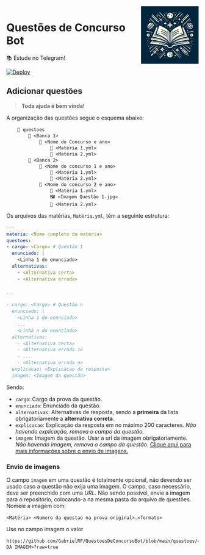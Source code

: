 <img align="right" alt="Questões de Concurso Bot Logo" width="30%" height="auto" src="https://github.com/GabrielRF/QuestoesDeConcursoBot/blob/main/utils/icone.jpg?raw=true">

# Questões de Concurso Bot

📚 Estude no Telegram!

[![Deploy](https://github.com/GabrielRF/QuestoesDeConcursoBot/actions/workflows/deploy.yml/badge.svg)](https://github.com/GabrielRF/QuestoesDeConcursoBot/actions/workflows/deploy.yml)

## Adicionar questões

> **Toda ajuda é bem vinda!**

A organização das questões segue o esquema abaixo:

```
    📂 questoes
        📂 <Banca 1>
            📂 <Nome do Concurso e ano>
                📝 <Matéria 1.yml>
                📝 <Matéria 2.yml>
        📂 <Banca 2>
            📂 <Nome do concurso 1 e ano>
                📝 <Matéria 1.yml>
                📝 <Matéria 2.yml>
            📂 <Nome do concurso 2 e ano>
                📝 <Matéria 1.yml>
                🖼 <Imagem Questão 1.jpg>
                📝 <Matéria 2.yml>
```

Os arquivos das matérias, `Matéria.yml`, têm a seguinte estrutura:

```yml
---
materia: <Nome completo da matéria>
questoes:
- cargo: <Cargo> # Questão 1
  enunciado: |
    <Linha 1 do enunciado>
  alternativas:
    - <Alternativa certa>
    - <Alternativa errada>

...

- cargo: <Cargo> # Questão n
  enunciado: |
    <Linha 1 do enunciado>
    ...
    <Linha n do enunciado>
  alternativas:
    - <Alternativa certa>
    - <Alternativa errada 1>
    - ...
    - <Alternativa errada n>
  explicacao: <Explicacao da resposta>
  imagem: <Imagem da questão>
```
Sendo:
* `cargo`: Cargo da prova da questão.
* `enunciado`: Enunciado da questão.
* `alternativas`: Alternativas de resposta, sendo a **primeira** da lista obrigatoriamente a **alternativa correta**.
* `explicacao`: Explicação da resposta em no máximo 200 caracteres. _Não havendo explicação, remova o campo da questão._
* `imagem`: Imagem da questão. Usar a url da imagem obrigatoriamente. _Não havendo imagem, remova o campo da questão._ [Clique aqui para mais informações sobre o envio de imagens.](#envio-de-imagens)

### Envio de imagens

O campo `imagem` em uma questão é totalmente opcional, não devendo ser usado caso a questão não exija uma imagem. O campo, caso necessário, deve ser preenchido com uma _URL_. Não sendo possível, envie a imagem para o repositório, colocando-a na mesma pasta do arquivo de questões. Nomeie a imagem com:
```
<Matéria> <Numero da questao na prova original>.<formato>
```
Use no campo imagem o valor
```
https://github.com/GabrielRF/QuestoesDeConcursoBot/blob/main/questoes/<BANCA>/<PROVA>/<ARQUIVO DA IMAGEM>?raw=true
```

